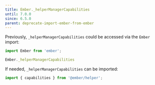 ```yaml
---
title: Ember._helperManagerCapabilities
until: 7.0.0
since: 6.5.0
parent: deprecate-import-ember-from-ember
---
```



Previously, `_helperManagerCapabilities` could be accessed via the `Ember` import:
```js
import Ember from 'ember';

Ember._helperManagerCapabilities
```

If needed, `_helperManagerCapabilities` can be imported:
```js
import { capabilities } from '@ember/helper';
```
